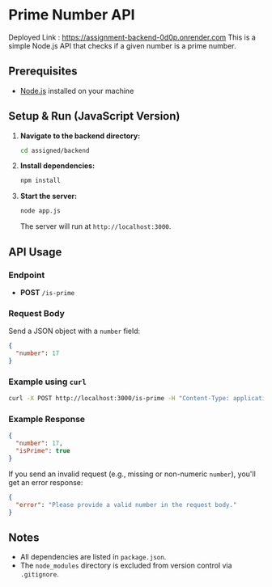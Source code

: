 # Prime Number API
Deployed Link : https://assignment-backend-0d0p.onrender.com
This is a simple Node.js API that checks if a given number is a prime number.

## Prerequisites
- [Node.js](https://nodejs.org/) installed on your machine

## Setup & Run (JavaScript Version)

1. **Navigate to the backend directory:**
   ```sh
   cd assigned/backend
   ```
2. **Install dependencies:**
   ```sh
   npm install
   ```
3. **Start the server:**
   ```sh
   node app.js
   ```
   The server will run at `http://localhost:3000`.

## API Usage
### Endpoint
- **POST** `/is-prime`

### Request Body
Send a JSON object with a `number` field:
```json
{
  "number": 17
}
```

### Example using `curl`
```sh
curl -X POST http://localhost:3000/is-prime -H "Content-Type: application/json" -d '{"number": 17}'
```

### Example Response
```json
{
  "number": 17,
  "isPrime": true
}
```

If you send an invalid request (e.g., missing or non-numeric `number`), you'll get an error response:
```json
{
  "error": "Please provide a valid number in the request body."
}
```

## Notes
- All dependencies are listed in `package.json`.
- The `node_modules` directory is excluded from version control via `.gitignore`. 
